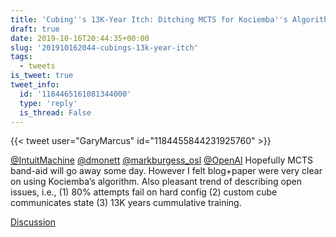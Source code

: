 ```yaml
---
title: 'Cubing''s 13K-Year Itch: Ditching MCTS for Kociemba''s Algorithm'
draft: true
date: 2019-10-16T20:44:35+00:00
slug: '201910162044-cubings-13k-year-itch'
tags:
  - tweets
is_tweet: true
tweet_info:
  id: '1184465161081344000'
  type: 'reply'
  is_thread: False
---
```




{{< tweet user="GaryMarcus" id="1184455844231925760" >}}

[@IntuitMachine](https://x.com/IntuitMachine) [@dmonett](https://x.com/dmonett) [@markburgess_osl](https://x.com/markburgess_osl) [@OpenAI](https://x.com/OpenAI) Hopefully MCTS band-aid will go away some day. However I felt blog+paper were very clear on using Kociemba’s algorithm. Also pleasant trend of describing open issues, i.e., (1) 80% attempts fail on hard config (2) custom cube communicates state (3) 13K years cummulative training.

[Discussion](https://x.com/sytelus/status/1184465161081344000)
